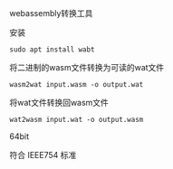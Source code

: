 webassembly转换工具

安装

```
sudo apt install wabt

```

将二进制的wasm文件转换为可读的wat文件

```
wasm2wat input.wasm -o output.wat
```

将wat文件转换回wasm文件

```
wat2wasm input.wat -o output.wasm
```

64bit

符合 IEEE754 标准